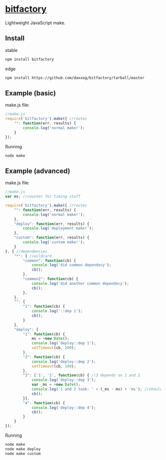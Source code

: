 [bitfactory](https://github.com/daxxog/bitfactory)
==========

Lightweight JavaScript make.

Install
-------
stable
```bash
npm install bitfactory
```

edge
```bash
npm install https://github.com/daxxog/bitfactory/tarball/master
```

Example (basic)
---------

make.js file:
```javascript
//make.js
require('bitfactory').make({ //routes
    "": function(err, results) {
        console.log('normal make!');
    }
});
```

Running
```bash
node make
```

Example (advanced)
---------

make.js file:
```javascript
//make.js
var ms; //counter for timing stuff

require('bitfactory').make({ //routes
    "": function(err, results) {
        console.log('normal make!');
    },
    "deploy": function(err, results) {
        console.log('deployment make!');
    },
    "custom": function(err, results) {
        console.log('custom make!');
    }
}, { //dependencies
    "*": { //wildcard
        "common": function(cb) {
            console.log('did common dependecy');
            cb();
        },
        "common2": function(cb) {
            console.log('did another common dependecy');
            cb();
        },
    },
    "": {
        "1": function(cb) {
            console.log('::dep 1');
            cb();
        }
    },
    "deploy": {
        "1": function(cb) {
            ms = +new Date();
            console.log('deploy::dep 1');
            setTimeout(cb, 200);
        },
        "2": function(cb) {
            console.log('deploy::dep 2');
            setTimeout(cb, 100);
        },
        "3": ['1', '2', function(cb) { //3 depends on 1 and 2
            console.log('deploy::dep 3');
            var _ms = +new Date();
            console.log('1 and 2 took: ' + (_ms - ms) + 'ms'); //should take ~200ms, the timeout of 1
            cb();
        }],
        "4": function(cb) {
            console.log('deploy::dep 4');
            cb();
        }
    }
});
```

Running
```bash
node make
node make deploy
node make custom
```
